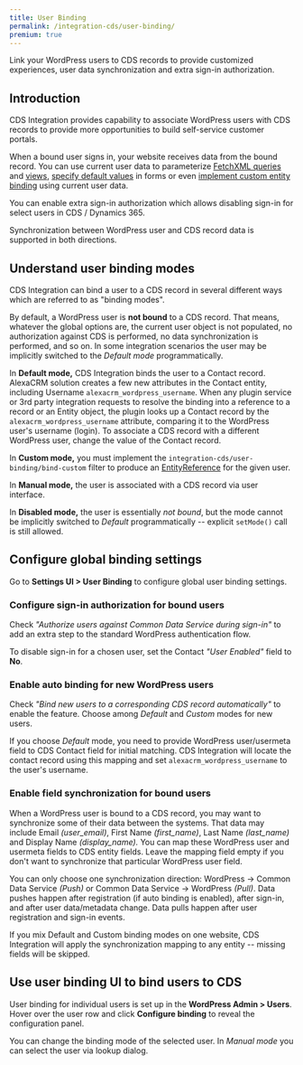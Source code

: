 ```yaml
---
title: User Binding
permalink: /integration-cds/user-binding/
premium: true
---
```


<p class="lead">Link your WordPress users to CDS records to provide customized experiences, user data synchronization and extra sign-in authorization.</p>

## Introduction

CDS Integration provides capability to associate WordPress users with CDS records to provide more opportunities to build self-service customer portals.

When a bound user signs in, your website receives data from the bound record. You can use current user data to parameterize [FetchXML queries](../fetchxml/) and [views](../views/#prepare-the-view-for-use), [specify default values](../forms/#default-values) in forms or even [implement custom entity binding](../entity-binding/#implement-custom-binding) using current user data.

You can enable extra sign-in authorization which allows disabling sign-in for select users in CDS / Dynamics 365.

Synchronization between WordPress user and CDS record data is supported in both directions.

## Understand user binding modes

CDS Integration can bind a user to a CDS record in several different ways which are referred to as "binding modes".

By default, a WordPress user is **not bound** to a CDS record. That means, whatever the global options are, the current user object is not populated, no authorization against CDS is performed, no data synchronization is performed, and so on. In some integration scenarios the user may be implicitly switched to the *Default mode* programmatically.

In **Default mode,** CDS Integration binds the user to a Contact record. AlexaCRM solution creates a few new attributes in the Contact entity, including Username `alexacrm_wordpress_username`. When any plugin service or 3rd party integration requests to resolve the binding into a reference to a record or an Entity object, the plugin looks up a Contact record by the `alexacrm_wordpress_username` attribute, comparing it to the WordPress user's username (login). To associate a CDS record with a different WordPress user, change the value of the Contact record.

In **Custom mode,** you must implement the `integration-cds/user-binding/bind-custom` filter to produce an [EntityReference](https://github.com/AlexaCRM/dynamics-webapi-toolkit/blob/master/src/Xrm/EntityReference.php) for the given user. 

In **Manual mode,** the user is associated with a CDS record via user interface.

In **Disabled mode,** the user is essentially *not bound*, but the mode cannot be implicitly switched to *Default* programmatically -- explicit `setMode()` call is still allowed.

## Configure global binding settings

Go to **Settings UI > User Binding** to configure global user binding settings.

### Configure sign-in authorization for bound users

Check *"Authorize users against Common Data Service during sign-in"* to add an extra step to the standard WordPress authentication flow.

To disable sign-in for a chosen user, set the Contact *"User Enabled"* field to **No**.

### Enable auto binding for new WordPress users

Check *"Bind new users to a corresponding CDS record automatically"* to enable the feature. Choose among *Default* and *Custom* modes for new users.

If you choose *Default* mode, you need to provide WordPress user/usermeta field to CDS Contact field for initial matching. CDS Integration will locate the contact record using this mapping and set `alexacrm_wordpress_username` to the user's username.

### Enable field synchronization for bound users

When a WordPress user is bound to a CDS record, you may want to synchronize some of their data between the systems. That data may include Email *(user_email)*, First Name *(first_name)*, Last Name *(last_name)* and Display Name *(display_name).* You can map these WordPress user and usermeta fields to CDS entity fields. Leave the mapping field empty if you don't want to synchronize that particular WordPress user field.

You can only choose one synchronization direction: WordPress → Common Data Service *(Push)* or Common Data Service → WordPress *(Pull)*. Data pushes happen after registration (if auto binding is enabled), after sign-in, and after user data/metadata change. Data pulls happen after user registration and sign-in events.

If you mix Default and Custom binding modes on one website, CDS Integration will apply the synchronization mapping to any entity -- missing fields will be skipped.

## Use user binding UI to bind users to CDS

User binding for individual users is set up in the **WordPress Admin > Users**. Hover over the user row and click **Configure binding** to reveal the configuration panel.

You can change the binding mode of the selected user. In *Manual mode* you can select the user via lookup dialog.
